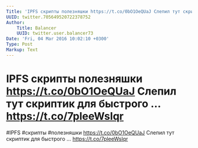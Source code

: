 ```yaml
---
Title: 'IPFS скрипты полезняшки https://t.co/0bO1OeQUaJ Слепил тут скриптик для быстрого … https://t.co/7pleeWslqr'
UUID: twitter.705649520722378752
Author:
    Title: Balancer
    UUID: twitter.user.balancer73
Date: 'Fri, 04 Mar 2016 10:02:10 +0300'
Type: Post
Markup: Text
---
```


# IPFS скрипты полезняшки https://t.co/0bO1OeQUaJ Слепил тут скриптик для быстрого … https://t.co/7pleeWslqr

#IPFS #скрипты #полезняшки https://t.co/0bO1OeQUaJ
Слепил тут скриптик для быстрого … https://t.co/7pleeWslqr